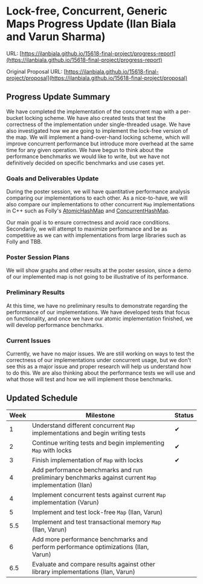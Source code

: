 # Lock-free, Concurrent, Generic Maps Progress Update (Ilan Biala and Varun Sharma)

URL: [https://ilanbiala.github.io/15618-final-project/progress-report](https://ilanbiala.github.io/15618-final-project/progress-report)


Original Proposal URL: [https://ilanbiala.github.io/15618-final-project/proposal](https://ilanbiala.github.io/15618-final-project/proposal)

## Progress Update Summary

We have completed the implementation of the concurrent map with a per-bucket locking scheme. We have also created tests that test the correctness of the implementation under single-threaded usage. We have also investigated how we are going to implement the lock-free version of the map. We will implement a hand-over-hand locking scheme, which will improve concurrent performance but introduce more overhead at the same time for any given operation. We have begun to think about the performance benchmarks we would like to write, but we have not definitively decided on specific benchmarks and use cases yet.

### Goals and Deliverables Update

During the poster session, we will have quantitative performance analysis comparing our implementations to each other. As a nice-to-have, we will also compare our implementations to other concurrent `Map` implementations in C++ such as Folly's [AtomicHashMap](https://github.com/facebook/folly/blob/master/folly/AtomicHashMap.h) and [ConcurrentHashMap](https://github.com/facebook/folly/blob/master/folly/concurrency/ConcurrentHashMap.h).

Our main goal is to ensure correctness and avoid race conditions. Secondarily, we will attempt to maximize performance and be as competitive as we can with implementations from large libraries such as Folly and TBB.

### Poster Session Plans

We will show graphs and other results at the poster session, since a demo of our implemented map is not going to be illustrative of its performance.

### Preliminary Results

At this time, we have no preliminary results to demonstrate regarding the performance of our implementations. We have developed tests that focus on functionality, and once we have our atomic implementation finished, we will develop performance benchmarks.

### Current Issues

Currently, we have no major issues. We are still working on ways to test the correctness of our implementations under concurrent usage, but we don't see this as a major issue and proper research will help us understand how to do this. We are also thinking about the performance tests we will use and what those will test and how we will implement those benchmarks.

## Updated Schedule

| Week | Milestone                                                                                                                                | Status |
| ---- | ---------------------------------------------------------------------------------------------------------------------------------------- | ------ |
| 1    | Understand different concurrent `Map` implementations and begin writing tests                                                            |   ✔    |
| 2    | Continue writing tests and begin implementing `Map` with locks                                                                           |   ✔    |
| 3    | Finish implementation of `Map` with locks                                                                                                |   ✔    |
| 4    | Add performance benchmarks and run preliminary benchmarks against current `Map` implementation (Ilan)                                    |        |
| 4    | Implement concurrent tests against current `Map` implementation (Varun)                                                                  |        |
| 5    | Implement and test lock-free `Map` (Ilan, Varun)                                                                                         |        |
| 5.5  | Implement and test transactional memory `Map` (Ilan, Varun)                                                                              |        |
| 6    | Add more performance benchmarks and perform performance optimizations (Ilan, Varun)                                                      |        |
| 6.5  | Evaluate and compare results against other library implementations (Ilan, Varun)                                                         |        |
